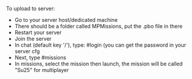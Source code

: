 To upload to server:
- Go to your server host/dedicated machine
- There should be a folder called MPMissions, put the .pbo file in there
- Restart your server
- Join the server
- In chat (default key '/'), type: #login <password> (you can get the password in your server cfg
- Next, type #missions
- In missions, select the mission then launch, the mission will be called "Su25" for multiplayer
